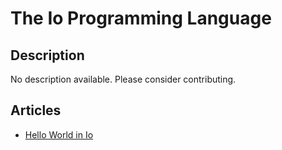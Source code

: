 # The Io Programming Language

## Description

No description available. Please consider contributing.

## Articles

- [Hello World in Io](https://sampleprograms.io/projects/hello-world/io)